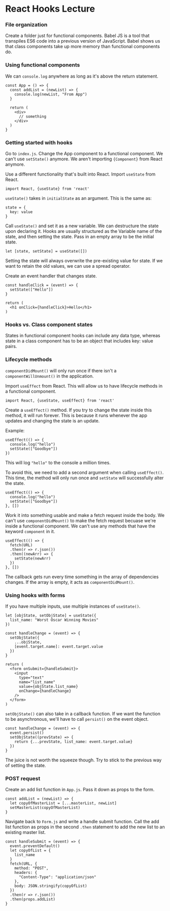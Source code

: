 # React Hooks Lecture

### File organization
Create a folder just for functional components. Babel JS is a tool that transpiles ES6 code into a previous version of JavaScript. Babel shows us that class components take up more memory than functional components do. 

### Using functional components
We can `console.log` anywhere as long as it's above the return statement.

```
const App = () => {
  const addList = (newList) => {
    console.log(newList, "From App")
  }

  return (
    <div>
      // something
    </div>
  )
}
```

### Getting started with hooks
Go to `index.js`. Change the App component to a functional component. We can't use `setState()` anymore. We aren't importing `{Component}` from React anymore.

Use a different functionality that's built into React. Import `useState` from React.
```
import React, {useState} from 'react'
```

`useState()` takes in `initialState` as an argument. This is the same as:

```
state = {
  key: value
}
```

Call `useState()` and set it as a new variable. We can destructure the state upon declaring it. Hooks are usually structured as the Variable name of the state, and then setting the state. Pass in an empty array to be the initial state.

```
let [state, setState] = useState([])
```

Setting the state will always overwrite the pre-existing value for state. If we want to retain the old values, we can use a spread operator.

Create an event handler that changes state.
```
const handleClick = (event) => {
  setState(["Hello"])
}

return (
  <h1 onClick={handleClick}>Hello</h1>
)
```

### Hooks vs. Class component states
States in functional component hooks can include any data type, whereas state in a class component has to be an object that includes key: value pairs.

### Lifecycle methods
`componentDidMount()` will only run once if there isn't a `componentWillUnmount()` in the application.

Import `useEffect` from React. This will allow us to have lifecycle methods in a functional component.
```
import React, {useState, useEffect} from 'react'
```

Create a `useEffect()` method. If you try to change the state inside this method, it will run forever. This is because it runs whenever the app updates and changing the state is an update.

Example:
```
useEffect(() => {
  console.log("hello")
  setState(["Goodbye"])
})
```

This will log `"hello"` to the console a million times.

To avoid this, we need to add a second argument when calling `useEffect()`. This time, the method will only run once and `setState` will successfully alter the state.
```
useEffect(() => {
  console.log("hello")
  setState(["Goodbye"])
}, [])
```

Work it into something usable and make a fetch request inside the body. We can't use `componentDidMount()` to make the fetch request becuase we're inside a functional component. We can't use any methods that have the keyword `component` in it.
```
useEffect(() => {
  fetch(URL)
  .then(r => r.json())
  .then((newArr) => {
    setState(newArr)
  })
}, [])
```
The callback gets run every time something in the array of dependencies changes. If the array is empty, it acts as `componentDidMount()`.


### Using hooks with forms
If you have multiple inputs, use multiple instances of `useState()`.

```
let [objState, setObjState] = useState({
  list_name: "Worst Oscar Winning Movies"
})

const handleChange = (event) => {
  setObjState({
    ...objState,
    [event.target.name]: event.target.value
  })
}

return (
  <form onSubmit={handleSubmit}>
    <input
      type="text"
      name="list_name"
      value={objState.list_name}
      onChange={handleChange}
    />
  </form>
)
```

`setObjState()` can also take in a callback function. If we want the function to be asynchronous, we'll have to call `persist()` on the event object.

```
const handleChange = (event) => {
  event.persist()
  setObjState((prevState) => {
    return {...prevState, list_name: event.target.value}
  })
}
```

The juice is not worth the squeeze though. Try to stick to the previous way of setting the state.

### POST request
Create an add list function in `App.js`. Pass it down as props to the form.
```
const addList = (newList) => {
  let copyOfMasterList = [...masterList, newList]
  setMasterList(copyOfMasterList)
}
```

Navigate back to `Form.js` and write a handle submit function. Call the add list function as props in the second `.then` statement to add the new list to an existing master list.
```
const handleSubmit = (event) => {
  event.preventDefault()
  let copyOfList = {
    list_name
  }
  fetch(URL, {
    method: "POST",
    headers: {
      "Content-Type": "application/json"
    },
    body: JSON.stringify(copyOfList)
  })
  .then(r => r.json())
  .then(props.addList)
}
```